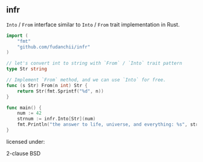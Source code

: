 infr
---

`Into` / `From` interface similar to `Into` / `From` trait implementation in Rust.

```go
import (
    "fmt"
    "github.com/fudanchii/infr"
)

// let's convert int to string with `From` / `Into` trait pattern
type Str string

// Implement `From` method, and we can use `Into` for free.
func (s Str) From(n int) Str {
    return Str(fmt.Sprintf("%d", n))
}

func main() {
    num := 42
    strnum := infr.Into[Str](num)
    fmt.Println("the answer to life, universe, and everything: %s", strnum)
}
```

licensed under:

2-clause BSD
